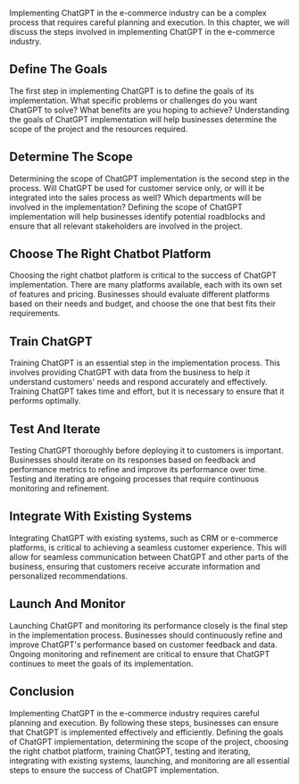 
Implementing ChatGPT in the e-commerce industry can be a complex process that requires careful planning and execution. In this chapter, we will discuss the steps involved in implementing ChatGPT in the e-commerce industry.

Define The Goals
----------------

The first step in implementing ChatGPT is to define the goals of its implementation. What specific problems or challenges do you want ChatGPT to solve? What benefits are you hoping to achieve? Understanding the goals of ChatGPT implementation will help businesses determine the scope of the project and the resources required.

Determine The Scope
-------------------

Determining the scope of ChatGPT implementation is the second step in the process. Will ChatGPT be used for customer service only, or will it be integrated into the sales process as well? Which departments will be involved in the implementation? Defining the scope of ChatGPT implementation will help businesses identify potential roadblocks and ensure that all relevant stakeholders are involved in the project.

Choose The Right Chatbot Platform
---------------------------------

Choosing the right chatbot platform is critical to the success of ChatGPT implementation. There are many platforms available, each with its own set of features and pricing. Businesses should evaluate different platforms based on their needs and budget, and choose the one that best fits their requirements.

Train ChatGPT
-------------

Training ChatGPT is an essential step in the implementation process. This involves providing ChatGPT with data from the business to help it understand customers' needs and respond accurately and effectively. Training ChatGPT takes time and effort, but it is necessary to ensure that it performs optimally.

Test And Iterate
----------------

Testing ChatGPT thoroughly before deploying it to customers is important. Businesses should iterate on its responses based on feedback and performance metrics to refine and improve its performance over time. Testing and iterating are ongoing processes that require continuous monitoring and refinement.

Integrate With Existing Systems
-------------------------------

Integrating ChatGPT with existing systems, such as CRM or e-commerce platforms, is critical to achieving a seamless customer experience. This will allow for seamless communication between ChatGPT and other parts of the business, ensuring that customers receive accurate information and personalized recommendations.

Launch And Monitor
------------------

Launching ChatGPT and monitoring its performance closely is the final step in the implementation process. Businesses should continuously refine and improve ChatGPT's performance based on customer feedback and data. Ongoing monitoring and refinement are critical to ensure that ChatGPT continues to meet the goals of its implementation.

Conclusion
----------

Implementing ChatGPT in the e-commerce industry requires careful planning and execution. By following these steps, businesses can ensure that ChatGPT is implemented effectively and efficiently. Defining the goals of ChatGPT implementation, determining the scope of the project, choosing the right chatbot platform, training ChatGPT, testing and iterating, integrating with existing systems, launching, and monitoring are all essential steps to ensure the success of ChatGPT implementation.

